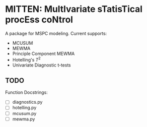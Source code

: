 # MITTEN: MultIvariate sTatisTical procEss coNtrol
A package for MSPC modeling.
Current supports:
- MCUSUM
- MEWMA
- Principle Component MEWMA
- Hotelling's $T^2$
- Univariate Diagnostic t-tests

## TODO
Function Docstrings:
- [ ]  diagnostics.py
- [ ]  hotelling.py
- [ ]  mcusum.py
- [ ]  mewma.py